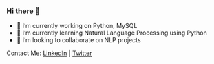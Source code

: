 ### Hi there 👋

<!--
**yogi2099/yogi2099** is a ✨ _special_ ✨ repository because its `README.md` (this file) appears on your GitHub profile.

Here are some ideas to get you started:
-->
- 🔭 I’m currently working on Python, MySQL
- 🌱 I’m currently learning Natural Language Processing using Python
- 👯 I’m looking to collaborate on NLP projects

<!--
- 🤔 I’m looking for help with ...
- 💬 Ask me about ...
- 📫 How to reach me: ...
- 😄 Pronouns: ...
- ⚡ Fun fact: ...
-->
Contact Me:
[LinkedIn](https://www.linkedin.com/in/yogesh-moharana/) | [Twitter](https://twitter.com/YogeshMoharana)

